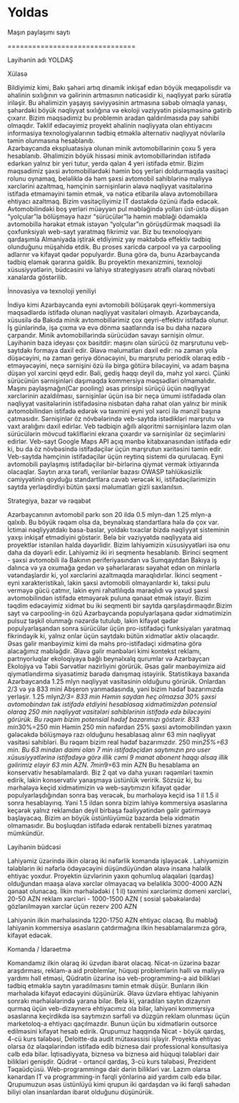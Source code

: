 Yoldas
======

Maşın paylaşımı saytı


===============================

Layihənin adı  YOLDAŞ



Xülasə 

Bildiyimiz kimi, Bakı şəhəri artıq dinamik inkişaf edən böyük meqapolisdir və əhalinin sıxlığının və gəlirinin
artmasının nəticəsidir ki, nəqliyyat parkı sürətlə iriləşir. Bu əhalimizin yaşayış səviyyəsinin artmasına səbəb 
olmaqla yanaşı, şəhərdəki böyük nəqliyyat sıxlığına və ekoloji vəziyyətin pisləşməsinə gətirib çıxarır. Bizim 
məqsədimiz bu problemin aradan qaldırılmasıda pay sahibi olmaqdır. Təklif edəcəyimiz proyekt əhalinin nəqliyyata olan 
ehtiyacını informasiya texnologiyalarının tədbiq etməklə alternativ nəqliyyat növlərilə təmin olunmasına hesablanıb.  
Azərbaycanda ekspluatasiya olunan minik avtomobillərinin çoxu 5 yerə hesablanıb. Əhalimizin böyük hissəsi minik 
avtomobillərindən istifadə edərkən yalnız bir yeri tutur, yerdə qalan 4 yeri istifadə etmir. Bizim məqsədimiz şəxsi 
avtomobillərdəki həmin boş yerləri doldurmaqda vasitəçi rolunu oynamaq, beləliklə də həm şəxsi avtomobil sahiblərinə 
maliyyə xərclərini azaltmaq, həmçinin sərnişinlərin əlavə nəqliyyat vasitələrinə istifadə etməməyini təmin etmək, 
və nəticə etibarilə əlavə avtomobillərə ehtiyacı azaltmaq.
Bizim vasitəçiliyimiz İT dəstəkdə özünü ifadə edəcək. Avtomobilindəki boş yerləri müəyyən pul məbləğində yolları 
üst-üstə düşən “yolçular”la bölüşməyə hazır “sürücülər”lə həmin məbləği ödəməklə avtomobillə hərəkət etmək istəyən 
“yolçular”ın görüşdürmək məqsədi ilə çoxfunksiyalı web-sayt yaratmaq fikrimiz var.
Biz bu texnoloqiyanı qardaşımla Almaniyada iştirak etdiyimiz yay məktəbdə effektiv tədbiq olunduğunu müşahidə etdik.
Bu proses xaricdə carpool və ya carpooling adlarnır və kifayət qədər populyardır. Buna görə də, bunu Azərbaycanda 
tədbiq eləmək qərarına gəldik. Bu  proyektin mexanizmini, texnoloji xüsusiyyətlərin, büdcəsini və lahiyə strategiyasını 
ətraflı  olaraq növbəti xanalarda göstərilib. 



İnnovasiya və texnoloji yeniliyi 

İndiyə kimi Azərbaycanda eyni avtomobili bölüşərək qeyri-kommersiya məqsədlərdə istifadə olunan nəqliyyat vasitələri 
olmayıb. Azərbaycanda, xüsusilə də Bakıda minik avtomobillərimiz çox qeyri-effektiv istifadə olunur. İş günlərində, 
işə çıxma və evə dönmə saatlarında isə bu daha nəzərə çarpandır. Minik avtomobillərində sürücüdən savayı sərnişin olmur.
Layihənin baza ideyası çox bəsitdir: maşını olan sürücü öz marşrutunu veb-saytdakı formaya daxil edir. Əlavə məlumatları 
daxil edir: nə zaman yola düşəcəyini, nə zaman geriyə dönəcəyini, bu marşrutu periodik olaraq edib - etməyəcəyini, 
neçə sərnişini özü ilə birgə götürə biləcəyini, və adam başına düşən yol xərcini qeyd edir. Bəli, gediş haqqı deyil də,
məhz yol xərci. Çünki sürücünün sərnişinləri daşımaqda kommersiya məqsədləri olmamalıdır. Maşını paylaşmağın(Car pooling)
əsas prinsipi sürüçü üçün nəqliyyat xərclərinin azaldılması, sərnişinlər üçün isə bir neçə ümumi istifadədə olan 
nəqliyyat vasitələrinin istifadəsinə nisbətən daha rahat olan yalnız bir minik avtomobilindən istifadə edərək və təxmini
eyni yol xərci ilə mənzil başına çatmasıdır. Sərnişinlər öz növbələrində veb-saytda istədikləri marşrutu və vaxt 
aralığını daxil edirlər. Veb tədbiqin ağıllı alqoritmi sərnişinlərə lazım olan sürücülərin mövcud təkliflərini ekrana
çıxardır və sərnişinlər öz seçimlərini edirlər.
Veb-sayt Google Maps API açıq mənbə kitabxanasından istifadə edir ki, bu da öz növbəsində istifadəçilər üçün marşrutun
xəritəsini təmin edir. Veb-saytda həmçinin istifadəçilər üçün reytinq sistemi də qurulacaq. Eyni avtomobili paylaşmış 
istifadəçilər bir-birlərinə qiymət vermək ixtiyarında olacaqlar. Saytın arxa tərəfi, verilənlər bazası OWASP 
təhlükəsizlik cəmiyyətinin qoyduğu standartlara cavab verəcək ki, istifadəçilərimizin saytda yerləşdirdiyi bütün şəxsi 
məlumatları gizli saxlanılsın.



Strategiya, bazar və rəqabət

Azərbaycanının avtomobil parkı son 20 ildə 0.5 mlyn-dan 1.25 mlyn-a qalxıb. Bu böyük rəqəm olsa da, beynəlxaq 
standartlara hələ də çox var. İctimai nəqliyyatdakı basa-baslar, yoldakı tıxaclar bizdə nəqliyyat sisteminin yaxşı 
inkişaf etmədiyini göstərir. Belə bir vəziyyətdə nəqliyyata aid proyektlər istənilən halda dəyərlidir. Bizim lahiyəmizin
xüsusiyyətləri isə onu daha da dəyərli edir. 
Lahiyəmiz iki iri seqmentə hesablanıb. Birinci seqment  - şəxsi avtomobili ilə Bakının periferiyasından və Sumqayıtdan
Bakıya iş dalınca və ya oxumağa gedən və şəhərlərarası səyahət edən on minlərlə vətəndaşlardır ki, yol xərclərini 
azaltmaqda maraqlıdırlar. İkinci seqment - eyni xarakteristikalı, lakin şəxsi avtomobili olmayanlardır ki, taksi pulu 
verməyə gücü çatmır, lakin eyni rahatlılıqda maraqlıdı və yaxud şəxsi avtomobilindən istifadə etməyərək puluna qənaət
etmək istəyir. 
Bizim təqdim edəcəyimiz xidmət bu iki seqmenti bir saytda qarşılaşdırmaqdır.Bizim sayt və carpooling-in özü Azərbaycanda
populyarlaşana qədər xidmətimizin pulsuz təşkil olunmağı nəzərdə tutulub, lakin kifayət qədər populyarlaşandan sonra 
sürücülər üçün pro-istifadəçi funksiyaları yaratmaq fikrindəyik ki, yalnız onlar üçün saytdakı bütün xidmətlər aktiv 
olacaqdır. Əsas gəlir mənbəyimiz kimi də məhs pro-istifadəçi xidmətinə görə alacağımız məbləğdir. Əlavə gəlir mənbələri 
kimi kontekst reklamı, partnyorluqlar ekoloqiyaya bağlı beynəlxalq qurumlar və Azərbaycan Ekolojiya və Təbii Sərvətlər
nazirliyini görürük.
Əsas gəlir mənbəyimizə aid qiymətləndirmə siyasətimiz barədə danışmaq istəyirik.
Statistikaya baxanda Azərbaycanda 1.25 mlyn nəqliyyat vasitəsinin olduğunu görürük. Onlardan 2/3 və ya 833 mini  Abşeron
yarımadasında, yəni bizim hədəf bazarımızda yerləşir. 
1.25 mlyn*2/3= 833 min
Həmin saydan heç olmazsa 30% şəxsi avtomobindən tək istifadə etdiyini hesablasaq xidmətimizdən potensial olaraq 250 min
nəqliyyat vasitələri sahiblərinin istifadə edə biləcəyini görürük. Bu rəqəm bizim potensial hədəf bazarımızı göstərir. 
833 min*30%=250 min
Həmin 250 min nəfərdən 25% şəxsi avtomobilindən yaxın gələcəkdə bölüşməyə razı olduğunu hesablasaq alınır 63 min
nəqliyyat vasitəsi sahibləri. Bu rəqəm bizim real hədəf bazarımızdır.
250 min*25%=63 min.
Bu 63 mindən daimi olan 7 min istifadəçidən saytımızın pro user xüsusiyyətlərinə istifadəyə görə illik cəmi 9 manat 
abonent haqqı alsaq illik gəlirimiz eləyir 63 min AZN. 
7min*9=63 min AZN
Bu hesablama ən konservativ hesablamalardı. Biz 2 qat və daha yuxarı rəqəmləri təxmin edirik, lakin konservativ 
yanaşmaya üstünlük veririk.
 Sözsüz ki, bu mərhələyə keçid xidmətimizin və web-saytımızın kifayət qədər populyarlaşdığından sonra baş verəcək,
bu mərhələyə keçid isə 1 il 1.5 il sonra hesablayırıq. Yəni 1.5 ildən sonra bizim lahiyə kommersiya əsaslarına keçərək 
yalnız reklamdan deyil birbaşa fəaliyyətindən gəlir gətirməyə başlayacaq. 
Bizim ən böyük üstünlüyümüz bazarda belə xidmətin olmamasıdır. Bu boşluqdan istifadə edərək rentabelli biznes yaratmaq
mümkündür. 



Layihənin büdcəsi

Lahiyəmiz üzərində ilkin olaraq iki nəfərlik komanda işləyəcək . Lahiyəmizin tələblərin iki nəfərlə ödəyəcəyini 
düşündüyündən əlavə insana hələlik ehtiyac yoxdur. Proyektin üzvlərinin yaxın qohumluq əlaqələri (qardaş) olduğundan
maaşa əlavə xərclər olmayacaq və beləliklə 3000-4000 AZN qənaət olunacaq. 
İlkin mərhələdəki ( 1 il) təxmini xərclərimiz
domeni xərcləri,  20-50 AZN
reklam xərcləri - 1000-1500 AZN ( sosial şəbəkələrdə) 
gözlənilməyən xərclər üçün rezerv 200 AZN

Lahiyənin ilkin mərhələsində 1220-1750 AZN ehtiyac olacaq. Bu məbləğ lahiyənin kommersiya əsasların çatdırmağına ilkin
hesablamalarımıza görə, kifayət edəcək.



Komanda / İdarəetmə

Komandamız ilkin olaraq iki üzvdən ibarət olacaq.  Nicat-ın üzərinə bazar araşdırması, reklam-a aid problemlər,  hüquqi problemlərin həlli və maliyyə yardımı həll etməsi,  Qüdrətin üzərinə isə veb-programming-ə aid bilikləri tədbiq etməklə saytın yaradılmasını təmin etmək düşür. Bunların ilkin mərhələdə kifayət edəcəyini düşünürük. Əlavə üzvlərə ehtiyac  lahiyənin sonrakı mərhələlərində yarana bilər. Belə ki, yaradılan saytın dizaynın qurmaq üçün veb-dizaynerə ehtiyacımız ola bilər, lahiyəni kommersiya əsaslarına keçirdikdə isə saytımızın sərfəli və düzgün reklam olunması üçün marketoloq-a ehtiyacı qaçılmazdır. Bunun üçün bu xidmətlərin outsorce edilməsini kifayət hesab edirik. 
Qrupumuz haqqında
Nicat - böyük qardaş, 4-cü kurs tələbəsi, Deloitte-da audit mütəxəssisi işləyir. Proyektə ehtiyac olarsa öz əlaqələrindən istifadə edib biznesə dair professional konsultasiya cəlb edə bilər. İqtisadiyyata, biznesə və biznesə aid hüquqi tələbləri dair bilikləri genişdir.
Qüdrət - ortancıl qardaş, 3-cü kurs tələbəsi, Prezident Təqaüdçüsü. Web-programmingə dair dərin bilikləri var. Lazım olarsa kənardan IT və programming-in fərqli yönlərinə aid yardım cəlb edə bilər.
Qrupumuzun əsas üstünlüyü kimi qrupun iki qardaşdan və iki fərqli sahədən biliyi olan insanlardan ibarət olduğunu düşünürük.  
